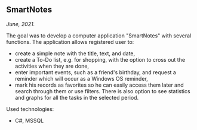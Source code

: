 ## SmartNotes
*June, 2021.*

The goal was to develop a computer application "SmartNotes" with several functions. The application allows registered user to:
* create a simple note with the title, text, and date,
* create a To-Do list, e.g. for shopping, with the option to cross out the activities when they are done,
* enter important events, such as a friend's birthday, and request a reminder which will occur as a Windows OS reminder,
* mark his records as favorites so he can easily access them later and search through them or use filters. There is also option to see statistics and graphs for all the tasks in the selected period.

Used technologies:
* C#, MSSQL
